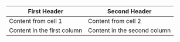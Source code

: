 
First Header | Second Header
------------ | -------------
Content from cell 1 | Content from cell 2
Content in the first column | Content in the second column
